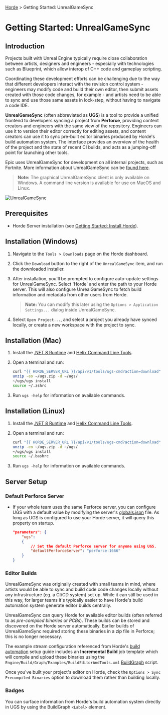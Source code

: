 [Horde](../../README.md) > Getting Started: UnrealGameSync

# Getting Started: UnrealGameSync

## Introduction

Projects built with Unreal Engine typically require close collaboration between artists, designers and
engineers - especially with technologies such as Blueprint, which allow interop of C++ code and gameplay
scripting.

Coordinating these development efforts can be challenging due to the way that different developers interact
with the revision control system - engineers may modify code and build their own editor, then submit
assets created with those code changes, for example - and artists need to be able to sync and use those
same assets in lock-step, without having to navigate a code IDE.

**UnrealGameSync** (often abbreviated as **UGS**) is a tool to provide a unified frontend to developers syncing a
project from **Perforce**, providing content creators and engineers with the same view of the repository. Engineers
can use it to version their editor correctly for editing assets, and content creators can use it to sync pre-built
editor binaries produced by Horde's build automation system. The interface provides an overview of the health
of the project and the state of recent CI builds, and acts as a jumping-off point for launching other tools.

Epic uses UnrealGameSync for development on all internal projects, such as Fortnite. More information about
UnrealGameSync can be [found here](https://dev.epicgames.com/documentation/en-us/unreal-engine/unreal-game-sync-ugs-for-unreal-engine).

> **Note:** The graphical UnrealGameSync client is only available on Windows. A command line version is available
  for use on MacOS and Linux.

![UnrealGameSync](../Images/UnrealGameSync-Main.png)

## Prerequisites

* Horde Server installation (see [Getting Started: Install Horde](InstallHorde.md)).

## Installation (Windows)

1. Navigate to the `Tools > Downloads` page on the Horde dashboard.
2. Click the `Download` button to the right of the `UnrealGameSync` item, and run the downloaded installer.
3. After installation, you'll be prompted to configure auto-update settings for UnrealGameSync. Select 'Horde' and
   enter the path to your Horde server. This will also configure UnrealGameSync to fetch build information and
   metadata from other users from Horde.

   > **Note:** You can modify this later using the `Options > Application Settings...` dialog inside UnrealGameSync.
4. Select `Open Project...`, and select a project you already have synced locally, or create a new workspace with the
   project to sync.

## Installation (Mac)

1. Install the [.NET 8 Runtime](https://dotnet.microsoft.com/en-us/download) and
   [Helix Command Line Tools](https://www.perforce.com/products/helix-core-apps/command-line-client).

2. Open a terminal and run:

    ```bash
    curl "{{ HORDE_SERVER_URL }}/api/v1/tools/ugs-cmd?action=download" -o ~/ugs.zip
    unzip -eo ~/ugs.zip -d ~/ugs/
    ~/ugs/ugs install
    source ~/.zshrc
    ```

3. Run `ugs -help` for information on available commands.

## Installation (Linux)

1. Install the [.NET 8 Runtime](https://dotnet.microsoft.com/en-us/download) and
   [Helix Command Line Tools](https://www.perforce.com/products/helix-core-apps/command-line-client).

2. Open a terminal and run:

    ```bash
    curl "{{ HORDE_SERVER_URL }}/api/v1/tools/ugs-cmd?action=download" -o ~/ugs.zip
    unzip -eo ~/ugs.zip -d ~/ugs/
    ~/ugs/ugs install
    source ~/.bashrc
    ```

3. Run `ugs -help` for information on available commands.

## Server Setup

### Default Perforce Server

* If your whole team uses the same Perforce server, you can configure UGS with a default value by modifying the
  server's [globals.json](../Config/Orientation.md) file. As long as UGS is configured to use your Horde server, it
  will query this property on startup.

    ```json
    "parameters": {
        "ugs": 
        {
            // Set the default Perforce server for anyone using UGS.
            "defaultPerforceServer": "perforce:1666"
        }
    }
    ```

### Editor Builds

UnrealGameSync was originally created with small teams in mind, where artists would be able to sync and build code
code changes locally without any infrastructure (eg. a CI/CD system) set up. While it can still be used in this way,
for larger teams it's typically easier to have Horde's build automation system generate editor builds centrally.

UnrealGameSync can query Horde for available editor builds (often referred to as *pre-compiled binaries* or *PCBs*).
These builds can be stored and discovered on the Horde server automatically. Earlier builds of UnrealGameSync required
storing these binaries in a zip file in Perforce; this is no longer necessary.

The example stream configuration referenced from Horde's [build automation](BuildAutomation.md) setup guide includes
an **Incremental Build** job template which will compile and upload these binaries using the
`Engine/Build/Graph/Examples/BuildEditorAndTools.xml`
[BuildGraph](https://dev.epicgames.com/documentation/en-us/unreal-engine/buildgraph-for-unreal-engine) script.

Once you've built your project's editor on Horde, check the `Options > Sync Precompiled Binaries` option to download
them rather than building locally.

### Badges

You can surface information from Horde's build automation system directly in UGS by using the BuildGraph `<Label>`
element.
